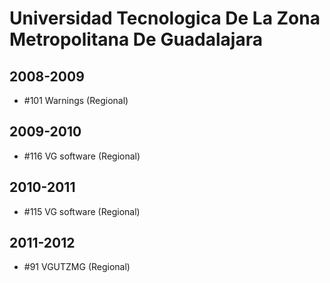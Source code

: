 # Universidad Tecnologica De La Zona Metropolitana De Guadalajara

## 2008-2009

- #101 Warnings (Regional)

## 2009-2010

- #116 VG software (Regional)

## 2010-2011

- #115 VG software (Regional)

## 2011-2012

- #91 VGUTZMG (Regional)


